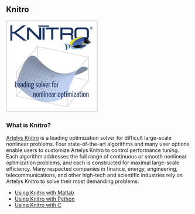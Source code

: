 ## Knitro
<img src="Images/knitro-logo.png" alt="Knitro-logo" width="250"/>

### What is Knitro?

[Artelys Knitro](https://www.artelys.com/solvers/knitro/) is a leading optimization solver for difficult large-scale nonlinear problems. Four state-of-the-art algorithms and many user options enable users to customize Artelys Knitro to control performance tuning. Each algorithm addresses the full range of continuous or smooth nonlinear optimization problems, and each is constructed for maximal large-scale efficiency. Many respected companies in finance, energy, engineering, telecommunications, and other high-tech and scientific industries rely on Artelys Knitro to solve their most demanding problems.

* [Using Knitro with Matlab](Matlab/)
* [Using Knitro with Python](Python/)
* [Using Knitro with C](C/)
